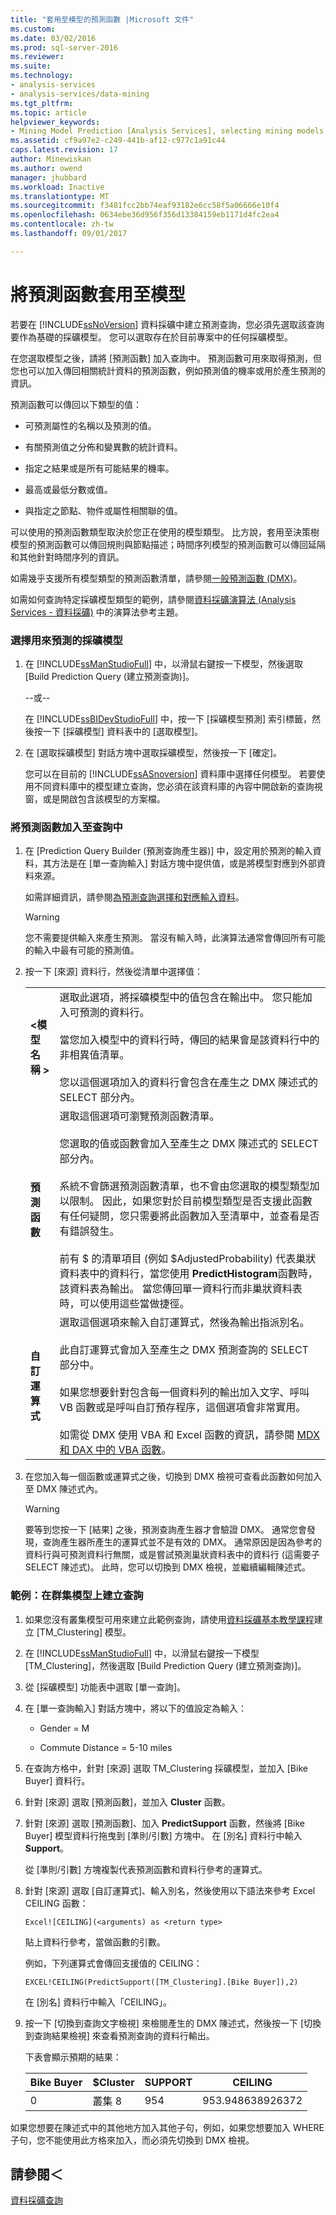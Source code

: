 ```yaml
---
title: "套用至模型的預測函數 |Microsoft 文件"
ms.custom: 
ms.date: 03/02/2016
ms.prod: sql-server-2016
ms.reviewer: 
ms.suite: 
ms.technology:
- analysis-services
- analysis-services/data-mining
ms.tgt_pltfrm: 
ms.topic: article
helpviewer_keywords:
- Mining Model Prediction [Analysis Services], selecting mining models
ms.assetid: cf9a97e2-c249-441b-af12-c977c1a91c44
caps.latest.revision: 17
author: Minewiskan
ms.author: owend
manager: jhubbard
ms.workload: Inactive
ms.translationtype: MT
ms.sourcegitcommit: f3481fcc2bb74eaf93182e6cc58f5a06666e10f4
ms.openlocfilehash: 0634ebe36d956f356d13384159eb1171d4fc2ea4
ms.contentlocale: zh-tw
ms.lasthandoff: 09/01/2017

---
```

# <a name="apply-prediction-functions-to-a-model"></a>將預測函數套用至模型
  若要在 [!INCLUDE[ssNoVersion](../../includes/ssnoversion-md.md)] 資料採礦中建立預測查詢，您必須先選取該查詢要作為基礎的採礦模型。 您可以選取存在於目前專案中的任何採礦模型。  
  
 在您選取模型之後，請將 [預測函數] 加入查詢中。 預測函數可用來取得預測，但您也可以加入傳回相關統計資料的預測函數，例如預測值的機率或用於產生預測的資訊。  
  
 預測函數可以傳回以下類型的值：  
  
-   可預測屬性的名稱以及預測的值。  
  
-   有關預測值之分佈和變異數的統計資料。  
  
-   指定之結果或是所有可能結果的機率。  
  
-   最高或最低分數或值。  
  
-   與指定之節點、物件或屬性相關聯的值。  
  
 可以使用的預測函數類型取決於您正在使用的模型類型。 比方說，套用至決策樹模型的預測函數可以傳回規則與節點描述；時間序列模型的預測函數可以傳回延隔和其他針對時間序列的資訊。  
  
 如需幾乎支援所有模型類型的預測函數清單，請參閱[一般預測函數 &#40;DMX)](../../dmx/general-prediction-functions-dmx.md)。  
  
 如需如何查詢特定採礦模型類型的範例，請參閱[資料採礦演算法 &#40;Analysis Services - 資料採礦&#41;](../../analysis-services/data-mining/data-mining-algorithms-analysis-services-data-mining.md) 中的演算法參考主題。  
  
### <a name="choose-a-mining-model-to-use-for-prediction"></a>選擇用來預測的採礦模型  
  
1.  在 [!INCLUDE[ssManStudioFull](../../includes/ssmanstudiofull-md.md)] 中，以滑鼠右鍵按一下模型，然後選取 [Build Prediction Query (建立預測查詢)]。  
  
     --或--  
  
     在 [!INCLUDE[ssBIDevStudioFull](../../includes/ssbidevstudiofull-md.md)] 中，按一下 [採礦模型預測] 索引標籤，然後按一下 [採礦模型] 資料表中的 [選取模型]。  
  
2.  在 [選取採礦模型] 對話方塊中選取採礦模型，然後按一下 [確定]。  
  
     您可以在目前的 [!INCLUDE[ssASnoversion](../../includes/ssasnoversion-md.md)] 資料庫中選擇任何模型。 若要使用不同資料庫中的模型建立查詢，您必須在該資料庫的內容中開啟新的查詢視窗，或是開啟包含該模型的方案檔。  
  
### <a name="add-prediction-functions-to-a-query"></a>將預測函數加入至查詢中  
  
1.  在 [Prediction Query Builder (預測查詢產生器)] 中，設定用於預測的輸入資料，其方法是在 [單一查詢輸入] 對話方塊中提供值，或是將模型對應到外部資料來源。  
  
     如需詳細資訊，請參閱[為預測查詢選擇和對應輸入資料](../../analysis-services/data-mining/choose-and-map-input-data-for-a-prediction-query.md)。  
  
    > [!WARNING]  
    >  您不需要提供輸入來產生預測。 當沒有輸入時，此演算法通常會傳回所有可能的輸入中最有可能的預測值。  
  
2.  按一下 [來源] 資料行，然後從清單中選擇值：  
  
    |||  
    |-|-|  
    |**\<模型名稱 >**|選取此選項，將採礦模型中的值包含在輸出中。 您只能加入可預測的資料行。<br /><br /> 當您加入模型中的資料行時，傳回的結果會是該資料行中的非相異值清單。<br /><br /> 您以這個選項加入的資料行會包含在產生之 DMX 陳述式的 SELECT 部分內。|  
    |**預測函數**|選取這個選項可瀏覽預測函數清單。<br /><br /> 您選取的值或函數會加入至產生之 DMX 陳述式的 SELECT 部分內。<br /><br /> 系統不會篩選預測函數清單，也不會由您選取的模型類型加以限制。 因此，如果您對於目前模型類型是否支援此函數有任何疑問，您只需要將此函數加入至清單中，並查看是否有錯誤發生。<br /><br /> 前有 $ 的清單項目 (例如 $AdjustedProbability) 代表巢狀資料表中的資料行，當您使用 **PredictHistogram**函數時，該資料表為輸出。 當您傳回單一資料行而非巢狀資料表時，可以使用這些當做捷徑。|  
    |**自訂運算式**|選取這個選項來輸入自訂運算式，然後為輸出指派別名。<br /><br /> 此自訂運算式會加入至產生之 DMX 預測查詢的 SELECT 部分中。<br /><br /> 如果您想要針對包含每一個資料列的輸出加入文字、呼叫 VB 函數或是呼叫自訂預存程序，這個選項會非常實用。<br /><br /> 如需從 DMX 使用 VBA 和 Excel 函數的資訊，請參閱 [MDX 和 DAX 中的 VBA 函數](../../mdx/vba-functions-in-mdx-and-dax.md)。|  
  
3.  在您加入每一個函數或運算式之後，切換到 DMX 檢視可查看此函數如何加入至 DMX 陳述式內。  
  
    > [!WARNING]  
    >  要等到您按一下 [結果] 之後，預測查詢產生器才會驗證 DMX。 通常您會發現，查詢產生器所產生的運算式並不是有效的 DMX。 通常原因是因為參考的資料行與可預測資料行無關，或是嘗試預測巢狀資料表中的資料行 (這需要子 SELECT 陳述式)。 此時，您可以切換到 DMX 檢視，並繼續編輯陳述式。  
  
### <a name="example-create-a-query-on-a-clustering-model"></a>範例：在群集模型上建立查詢  
  
1.  如果您沒有叢集模型可用來建立此範例查詢，請使用[資料採礦基本教學課程](http://msdn.microsoft.com/library/6602edb6-d160-43fb-83c8-9df5dddfeb9c)建立 [TM_Clustering] 模型。  
  
2.  在 [!INCLUDE[ssManStudioFull](../../includes/ssmanstudiofull-md.md)] 中，以滑鼠右鍵按一下模型 [TM_Clustering]，然後選取 [Build Prediction Query (建立預測查詢)]。  
  
3.  從 [採礦模型] 功能表中選取 [單一查詢]。  
  
4.  在 [單一查詢輸入] 對話方塊中，將以下的值設定為輸入：  
  
    -   Gender = M  
  
    -   Commute Distance = 5-10 miles  
  
5.  在查詢方格中，針對 [來源] 選取 TM_Clustering 採礦模型，並加入 [Bike Buyer] 資料行。  
  
6.  針對 [來源] 選取 [預測函數]，並加入 **Cluster** 函數。  
  
7.  針對 [來源] 選取 [預測函數]、加入 **PredictSupport** 函數，然後將 [Bike Buyer] 模型資料行拖曳到 [準則/引數] 方塊中。 在 [別名] 資料行中輸入 **Support**。  
  
     從 [準則/引數] 方塊複製代表預測函數和資料行參考的運算式。  
  
8.  針對 [來源] 選取 [自訂運算式]、輸入別名，然後使用以下語法來參考 Excel CEILING 函數：  
  
    ```  
    Excel![CEILING](<arguments) as <return type>  
    ```  
  
     貼上資料行參考，當做函數的引數。  
  
     例如，下列運算式會傳回支援值的 CEILING：  
  
    ```  
    EXCEL!CEILING(PredictSupport([TM_Clustering].[Bike Buyer]),2)  
    ```  
  
     在 [別名] 資料行中輸入「CEILING」。  
  
9. 按一下 [切換到查詢文字檢視] 來檢閱產生的 DMX 陳述式，然後按一下 [切換到查詢結果檢視] 來查看預測查詢的資料行輸出。  
  
     下表會顯示預期的結果：  
  
    |Bike Buyer|$Cluster|SUPPORT|CEILING|  
    |----------------|--------------|-------------|-------------|  
    |0|叢集 8|954|953.948638926372|  
  
 如果您想要在陳述式中的其他地方加入其他子句，例如，如果您想要加入 WHERE 子句，您不能使用此方格來加入，而必須先切換到 DMX 檢視。  
  
## <a name="see-also"></a>請參閱＜  
 [資料採礦查詢](../../analysis-services/data-mining/data-mining-queries.md)  
  
  

